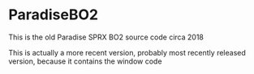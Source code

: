 # ParadiseBO2
This is the old Paradise SPRX BO2 source code circa 2018

This is actually a more recent version, probably most recently released version, because it contains the window code
